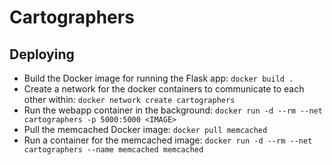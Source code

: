 # Cartographers

## Deploying

- Build the Docker image for running the Flask app: `docker build .`
- Create a network for the docker containers to communicate to each other within: `docker network create cartographers`
- Run the webapp container in the background: `docker run -d --rm --net cartographers -p 5000:5000 <IMAGE>`
- Pull the memcached Docker image: `docker pull memcached`
- Run a container for the memcached image: `docker run -d --rm --net cartographers --name memcached memcached`

